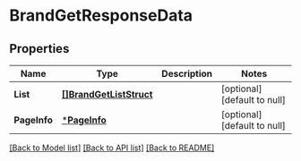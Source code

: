# BrandGetResponseData

## Properties
Name | Type | Description | Notes
------------ | ------------- | ------------- | -------------
**List** | [**[]BrandGetListStruct**](BrandGetListStruct.md) |  | [optional] [default to null]
**PageInfo** | [***PageInfo**](page_info.md) |  | [optional] [default to null]

[[Back to Model list]](../README.md#documentation-for-models) [[Back to API list]](../README.md#documentation-for-api-endpoints) [[Back to README]](../README.md)


